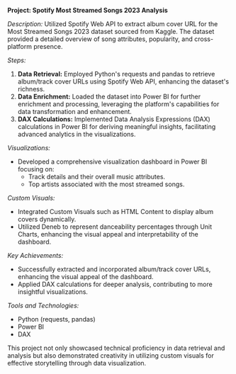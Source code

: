 **Project: Spotify Most Streamed Songs 2023 Analysis**

*Description:*
Utilized Spotify Web API to extract album cover URL for the Most Streamed Songs 2023 dataset sourced from Kaggle. The dataset provided a detailed overview of song attributes, popularity, and cross-platform presence.

*Steps:*
1. **Data Retrieval:** Employed Python's requests and pandas to retrieve album/track cover URLs using Spotify Web API, enhancing the dataset's richness.
2. **Data Enrichment:** Loaded the dataset into Power BI for further enrichment and processing, leveraging the platform's capabilities for data transformation and enhancement.
3. **DAX Calculations:** Implemented Data Analysis Expressions (DAX) calculations in Power BI for deriving meaningful insights, facilitating advanced analytics in the visualizations.

*Visualizations:*
- Developed a comprehensive visualization dashboard in Power BI focusing on:
  - Track details and their overall music attributes.
  - Top artists associated with the most streamed songs.

*Custom Visuals:*
- Integrated Custom Visuals such as HTML Content to display album covers dynamically.
- Utilized Deneb to represent danceability percentages through Unit Charts, enhancing the visual appeal and interpretability of the dashboard.

*Key Achievements:*
- Successfully extracted and incorporated album/track cover URLs, enhancing the visual appeal of the dashboard.
- Applied DAX calculations for deeper analysis, contributing to more insightful visualizations.

*Tools and Technologies:*
- Python (requests, pandas)
- Power BI
- DAX

This project not only showcased technical proficiency in data retrieval and analysis but also demonstrated creativity in utilizing custom visuals for effective storytelling through data visualization.
